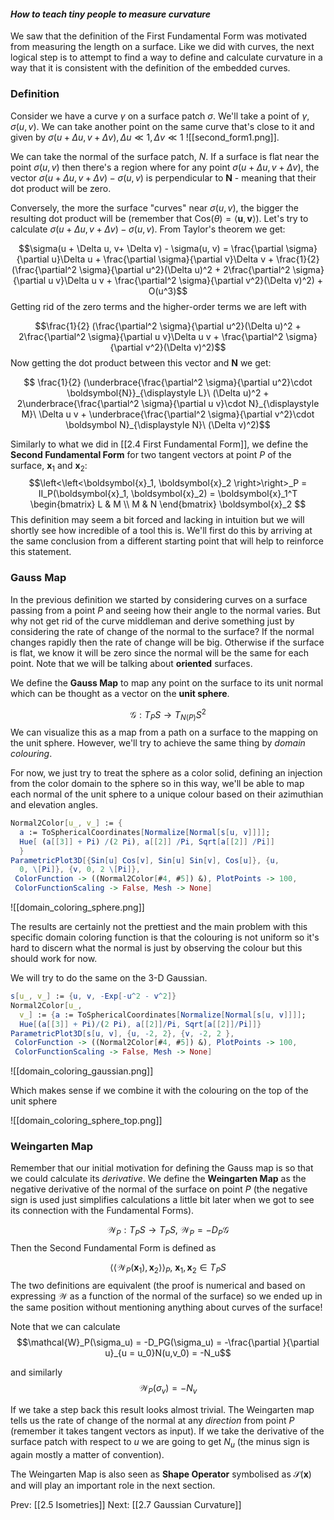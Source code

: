 #### *How to teach tiny people to measure curvature*

We saw that the definition of the First Fundamental Form was motivated from measuring the length on a surface. Like we did with curves, the next logical step is to attempt to find a way to define and calculate curvature in a way that it is consistent with the definition of the embedded curves.

### Definition

Consider we have a curve $\gamma$ on a surface patch $\sigma$. We'll take a point of $\gamma$, $\sigma(u, v)$. We can take another point on the same curve that's close to it and given by $\sigma(u + \Delta u, v + \Delta v),\Delta u \ll 1, \Delta v \ll 1$
![[second_form1.png]].

We can take the normal of the surface patch, $N$. If a surface is flat near the point $\sigma(u, v)$ then there's a region where for any point $\sigma(u + \Delta u, v+ \Delta v)$, the vector $\sigma(u + \Delta u, v+ \Delta v) - \sigma(u, v)$ is perpendicular to $\boldsymbol{N}$ - meaning that their dot product will be zero.

Conversely, the more the surface "curves" near $\sigma(u, v)$, the bigger the resulting dot product will be (remember that $\text{Cos}(\theta) = \left<\boldsymbol{u}, \boldsymbol{v} \right>$). Let's try to calculate $\sigma(u + \Delta u, v+ \Delta v) - \sigma(u, v)$. From Taylor's theorem we get:

$$\sigma(u + \Delta u, v+ \Delta v) - \sigma(u, v) = \frac{\partial \sigma}{\partial u}\Delta u + \frac{\partial \sigma}{\partial v}\Delta v + \frac{1}{2} (\frac{\partial^2 \sigma}{\partial u^2}(\Delta u)^2 + 2\frac{\partial^2 \sigma}{\partial u v}\Delta u v + \frac{\partial^2 \sigma}{\partial v^2}(\Delta v)^2) + O(u^3)$$
Getting rid of the zero terms and the higher-order terms we are left with

$$\frac{1}{2} (\frac{\partial^2 \sigma}{\partial u^2}(\Delta u)^2 + 2\frac{\partial^2 \sigma}{\partial u v}\Delta u v + \frac{\partial^2 \sigma}{\partial v^2}(\Delta v)^2)$$
Now getting the dot product between this vector and $\boldsymbol{N}$ we get:

$$
\frac{1}{2} (\underbrace{\frac{\partial^2 \sigma}{\partial u^2}\cdot \boldsymbol{N}}_{\displaystyle L}\ (\Delta u)^2 + 2\underbrace{\frac{\partial^2 \sigma}{\partial u v}\cdot N}_{\displaystyle M}\ \Delta u v + \underbrace{\frac{\partial^2 \sigma}{\partial v^2}\cdot \boldsymbol N}_{\displaystyle N}\ (\Delta v)^2)$$

Similarly to what we did in [[2.4 First Fundamental Form]], we define the **Second
Fundamental Form** for two tangent vectors at point $P$ of the surface, $\boldsymbol{x}_1$ and $\boldsymbol{x}_2$:
$$\left<\left<\boldsymbol{x}_1, \boldsymbol{x}_2 \right>\right>_P = II_P(\boldsymbol{x}_1, \boldsymbol{x}_2) = \boldsymbol{x}_1^T 
\begin{bmatrix}
L & M \\
M & N
\end{bmatrix}
\boldsymbol{x}_2
$$
This definition may seem a bit forced and lacking in intuition but we will shortly see how incredible of a tool this is. We'll first do this by arriving at the same conclusion from a different starting point that will help to reinforce this statement.

### Gauss Map

In the previous definition we started by considering curves on a surface passing from a point $P$ and seeing how their angle to the normal varies. But why not get rid of the curve middleman and derive something just by considering the rate of change of the normal to the surface? If the normal changes rapidly then the rate of change will be big. Otherwise if the surface is flat, we know it will be zero since the normal will be the same for each point. Note that we will be talking about **oriented** surfaces.

We define the **Gauss Map** to map any point on the surface to its unit normal which can be thought as a vector on the **unit sphere**.

$$\mathcal{G}: T_PS\rightarrow T_{N(P)}S^2$$
We can visualize this as a map from a path on a surface to the mapping on the unit sphere. However, we'll try to achieve the same thing by *domain colouring*.

For now, we just try to treat the sphere as a color solid, defining an injection from the color domain to the sphere so in this way, we'll be able to map each normal of the unit sphere to a unique colour based on their azimuthian and elevation angles.

```mathematica
Normal2Color[u_, v_] := {
  a := ToSphericalCoordinates[Normalize[Normal[s[u, v]]]];
  Hue[ (a[[3]] + Pi) /(2 Pi), a[[2]] /Pi, Sqrt[a[[2]] /Pi]]
  }
ParametricPlot3D[{Sin[u] Cos[v], Sin[u] Sin[v], Cos[u]}, {u, 
  0, \[Pi]}, {v, 0, 2 \[Pi]}, 
 ColorFunction -> ((Normal2Color[#4, #5]) &), PlotPoints -> 100, 
 ColorFunctionScaling -> False, Mesh -> None]
 ```
![[domain_coloring_sphere.png]]

The results are certainly not the prettiest and the main problem with this specific domain coloring function is that the colouring is not uniform so it's hard to discern what the normal is just by observing the colour but this should work for now.

We will try to do the same on the 3-D Gaussian.

```mathematica
s[u_, v_] := {u, v, -Exp[-u^2 - v^2]}
Normal2Color[u_, 
  v_] := {a := ToSphericalCoordinates[Normalize[Normal[s[u, v]]]];
  Hue[(a[[3]] + Pi)/(2 Pi), a[[2]]/Pi, Sqrt[a[[2]]/Pi]]}
ParametricPlot3D[s[u, v], {u, -2, 2}, {v, -2, 2 }, 
 ColorFunction -> ((Normal2Color[#4, #5]) &), PlotPoints -> 100, 
 ColorFunctionScaling -> False, Mesh -> None]
```
![[domain_coloring_gaussian.png]]

Which makes sense if we combine it with the colouring on the top of the unit sphere

![[domain_coloring_sphere_top.png]]

### Weingarten Map

Remember that our initial motivation for defining the Gauss map is so that we could calculate its *derivative*. We define the **Weingarten Map** as the negative derivative of the normal of the surface on point $P$ (the negative sign is used just simplifies calculations a little bit later when we got to see its connection with the Fundamental Forms).

$$\mathcal{W}_P : T_PS \rightarrow T_PS,\ \mathcal{W}_P = -D_P\mathcal{G}$$
Then the Second Fundamental Form is defined as

$$\left<\left< \mathcal{W}_P(\boldsymbol{x}_1), \boldsymbol{x}_2 \right>\right>_P,\ \boldsymbol{x}_1, \boldsymbol{x}_2 \in T_PS$$
The two definitions are equivalent (the proof is numerical and based on expressing $\mathcal{W}$ as a function of the normal of  the surface) so we ended up in the same position without mentioning anything about curves of the surface!

Note that we can calculate
$$\mathcal{W}_P(\sigma_u) = -D_PG(\sigma_u) = -\frac{\partial }{\partial u}_{u = u_0}N(u,v_0) = -N_u$$

and similarly 
$$\mathcal{W}_P(\sigma_v) = -N_v$$

If we take a step back this result looks almost trivial. The Weingarten map tells us the rate of change of the normal at any *direction* from point $P$ (remember it takes tangent vectors as input). If we take the derivative of the surface patch with respect to $u$ we are going to get $N_u$ (the minus sign is again mostly a matter of convention). 



The Weingarten Map is also seen as  **Shape Operator** symbolised as $\mathcal{S}(\boldsymbol{x})$ and will play an important role in the next section.


Prev: [[2.5 Isometries]]
Next: [[2.7 Gaussian Curvature]]